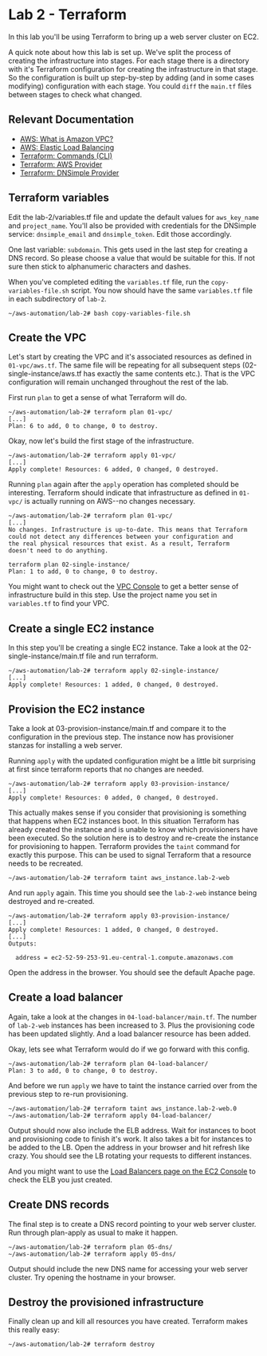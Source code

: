 # Lab 2 - Terraform

In this lab you'll be using Terraform to bring up a web server cluster on EC2.

A quick note about how this lab is set up. We've split the process of creating the infrastructure into stages. For each stage there is a directory with it's Terraform configuration for creating the infrastructure in that stage. So the configuration is built up step-by-step by adding (and in some cases modifying) configuration with each stage. You could `diff` the `main.tf` files between stages to check what changed.

## Relevant Documentation

- [AWS: What is Amazon VPC?](http://docs.aws.amazon.com/AmazonVPC/latest/UserGuide/VPC_Introduction.html)
- [AWS: Elastic Load Balancing](https://aws.amazon.com/elasticloadbalancing/)
- [Terraform: Commands (CLI)](https://www.terraform.io/docs/commands/index.html)
- [Terraform: AWS Provider](https://www.terraform.io/docs/providers/aws/index.html)
- [Terraform: DNSimple Provider](https://www.terraform.io/docs/providers/dnsimple/index.html)

## Terraform variables

Edit the lab-2/variables.tf file and update the default values for `aws_key_name` and `project_name`. You'll also be provided with credentials for the DNSimple service: `dnsimple_email` and `dnsimple_token`. Edit those accordingly.

One last variable: `subdomain`. This gets used in the last step for creating a DNS record. So please choose a value that would be suitable for this. If not sure then stick to alphanumeric characters and dashes.

When you've completed editing the `variables.tf` file, run the `copy-variables-file.sh` script. You now should have the same `variables.tf` file in each subdirectory of `lab-2`.

    ~/aws-automation/lab-2# bash copy-variables-file.sh

## Create the VPC

Let's start by creating the VPC and it's associated resources as defined in `01-vpc/aws.tf`. The same file will be repeating for all subsequent steps (02-single-instance/aws.tf has exactly the same contents etc.). That is the VPC configuration will remain unchanged throughout the rest of the lab.

First run `plan` to get a sense of what Terraform will do.

    ~/aws-automation/lab-2# terraform plan 01-vpc/
    [...]
    Plan: 6 to add, 0 to change, 0 to destroy.

Okay, now let's build the first stage of the infrastructure.

    ~/aws-automation/lab-2# terraform apply 01-vpc/
    [...]
    Apply complete! Resources: 6 added, 0 changed, 0 destroyed.

Running `plan` again after the `apply` operation has completed should be interesting. Terraform should indicate that infrastructure as defined in `01-vpc/` is actually running on AWS--no changes necessary.

    ~/aws-automation/lab-2# terraform plan 01-vpc/
    [...]
    No changes. Infrastructure is up-to-date. This means that Terraform
    could not detect any differences between your configuration and
    the real physical resources that exist. As a result, Terraform
    doesn't need to do anything.

    terraform plan 02-single-instance/
    Plan: 1 to add, 0 to change, 0 to destroy.

You might want to check out the [VPC Console]( https://eu-central-1.console.aws.amazon.com/vpc/home#vpcs:) to get a better sense of infrastructure build in this step. Use the project name you set in `variables.tf` to find your VPC.

## Create a single EC2 instance

In this step you'll be creating a single EC2 instance. Take a look at the 02-single-instance/main.tf file and run terraform.

    ~/aws-automation/lab-2# terraform apply 02-single-instance/
    [...]
    Apply complete! Resources: 1 added, 0 changed, 0 destroyed.

## Provision the EC2 instance

Take a look at 03-provision-instance/main.tf and compare it to the configuration in the previous step. The instance now has provisioner stanzas for installing a web server.

Running `apply` with the updated configuration might be a little bit surprising at first since terraform reports that no changes are needed.

    ~/aws-automation/lab-2# terraform apply 03-provision-instance/
    [...]
    Apply complete! Resources: 0 added, 0 changed, 0 destroyed.

This actually makes sense if you consider that provisioning is something that happens when EC2 instances boot. In this situation Terraform has already created the instance and is unable to know which provisioners have been executed. So the solution here is to destroy and re-create the instance for provisioning to happen. Terraform provides the `taint` command for exactly this purpose. This can be used to signal Terraform that a resource needs to be recreated.

    ~/aws-automation/lab-2# terraform taint aws_instance.lab-2-web

And run `apply` again. This time you should see the `lab-2-web` instance being destroyed and re-created.

    ~/aws-automation/lab-2# terraform apply 03-provision-instance/
    [...]
    Apply complete! Resources: 1 added, 0 changed, 0 destroyed.
    [...]
    Outputs:

      address = ec2-52-59-253-91.eu-central-1.compute.amazonaws.com

Open the address in the browser. You should see the default Apache page.

## Create a load balancer

Again, take a look at the changes in `04-load-balancer/main.tf`. The number of `lab-2-web` instances has been increased to 3. Plus the provisioning code has been updated slightly. And a load balancer resource has been added.

Okay, lets see what Terraform would do if we go forward with this config.

    ~/aws-automation/lab-2# terraform plan 04-load-balancer/
    Plan: 3 to add, 0 to change, 0 to destroy.

And before we run `apply` we have to taint the instance carried over from the previous step to re-run provisioning.

    ~/aws-automation/lab-2# terraform taint aws_instance.lab-2-web.0
    ~/aws-automation/lab-2# terraform apply 04-load-balancer/

Output should now also include the ELB address. Wait for instances to boot and provisioning code to finish it's work. It also takes a bit for instances to be added to the LB. Open the address in your browser and hit refresh like crazy. You should see the LB rotating your requests to different instances.

And you might want to use the [Load Balancers page on the EC2 Console](https://eu-central-1.console.aws.amazon.com/ec2/#LoadBalancers:) to check the ELB you just created.

## Create DNS records

The final step is to create a DNS record pointing to your web server cluster. Run through plan-apply as usual to make it happen.

    ~/aws-automation/lab-2# terraform plan 05-dns/
    ~/aws-automation/lab-2# terraform apply 05-dns/

Output should include the new DNS name for accessing your web server cluster. Try opening the hostname in your browser.

## Destroy the provisioned infrastructure

Finally clean up and kill all resources you have created. Terraform makes this really easy:

    ~/aws-automation/lab-2# terraform destroy
